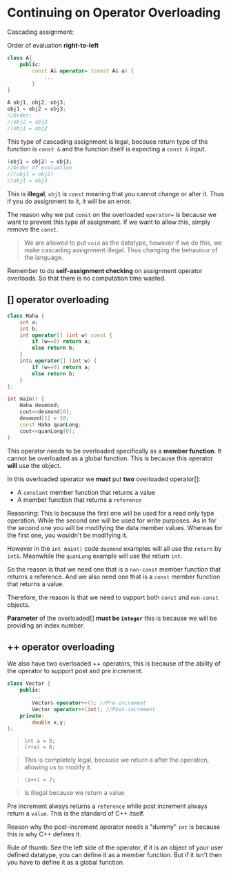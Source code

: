# Continuing on Operator Overloading

Cascading assignment:

Order of evaluation **right-to-left**

```c++
class A{
    public:
        const A& operator= (const A& a) {
            ...
        }
}

A obj1, obj2, obj3;
obj1 = obj2 = obj3;
//Order:
//obj2 = obj3
//obj1 = obj2
```

This type of cascading assignment is legal, because return type of the function is `const &` and the function itself is expecting a `const &` input.

```c++
(obj1 = obj2) = obj3;
//Order of evaluation
//(obj1 = obj2)
//obj1 = obj3
```

This is **illegal**, `obj1` is `const` meaning that you cannot change or alter it. Thus if you do assignment to it, it will be an error.

The reason why we put `const` on the overloaded `operator=` is because we want to prevent this type of assignment. If we want to allow this, simply remove the `const`.

> We are allowed to put `void` as the datatype, however if we do this, we make cascading assignment illegal. Thus changing the behaviour of the language.

Remember to do **self-assignment checking** on assignment operator overloads. So that there is no computation time wasted.

## [] operator overloading

```c++
class Haha {
    int a;
    int b;
    int operator[] (int w) const {
        if (w==0) return a;
        else return b;
    }
    int& operator[] (int w) {
        if (w==0) return a;
        else return b;
    }
};

int main() {
    Haha desmond;
    cout<<desmond[0];
    desmond[1] = 10;
    const Haha quanLong;
    cout<<quanLong[0];
}
```

This operator needs to be overloaded specifically as a **member function**. It cannot be overloaded as a global function. This is because this operator **will** use the object.

In this overloaded operator we **must** put **two** overloaded operator[]:

- A `constant` member function that returns a value
- A member function that returns a `reference`

Reasoning: This is because the first one will be used for a read only type operation. While the second one will be used for write purposes. As in for the second one you will be modifying the data member values. Whereas for the first one, you wouldn't be modifying it.

However in the `int main()` code `desmond` examples will all use the `return` by `int&`. Meanwhile the `quanLong` example will use the return `int`.

So the reason is that we need one that is a `non-const` member function that returns a reference. And we also need one that is a `const` member function that returns a value.

Therefore, the reason is that we need to support both `const` and `non-const` objects.

**Parameter** of the overloaded[] **must be `integer`** this is because we will be providing an index number.

## ++ operator overloading

We also have two overloaded ++ operators, this is because of the ability of the operator to support post and pre increment.

```c++
class Vector {
    public:
        ...
        Vector& operator++(); //Pre-increment
        Vector operator++(int); //Post-increment
    private:
        double x,y;
};
```

> ```
> int a = 5;
> (++a) = 6;
> ```

> This is completely legal, because we return a after the operation, allowing us to modify it.

> ```
> (a++) = 7;
> ```

> Is illegal because we return a value

Pre increment always returns a `reference` while post increment always return a `value`. This is the standard of C++ itself.

Reason why the post-increment operator needs a "dummy" `int` is because this is why C++ defines it.

Rule of thumb: See the left side of the operator, if it is an object of your user defined datatype, you can define it as a member function. But if it isn't then you have to define it as a global function.
